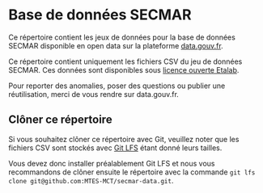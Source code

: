 # Base de données SECMAR
Ce répertoire contient les jeux de données pour la base de données SECMAR disponible en open data sur la plateforme [data.gouv.fr](https://www.data.gouv.fr/fr/datasets/operations-coordonnees-par-les-cross/).

Ce répertoire contient uniquement les fichiers CSV du jeu de données SECMAR. Ces données sont disponibles sous [licence ouverte Etalab](https://www.etalab.gouv.fr/licence-ouverte-open-licence).

Pour reporter des anomalies, poser des questions ou publier une réutilisation, merci de vous rendre sur data.gouv.fr.

## Clôner ce répertoire
Si vous souhaitez clôner ce répertoire avec Git, veuillez noter que les fichiers CSV sont stockés avec [Git LFS](https://git-lfs.github.com/) étant donné leurs tailles.

Vous devez donc installer préalablement Git LFS et nous vous recommandons de clôner ensuite le répertoire avec la commande `git lfs clone git@github.com:MTES-MCT/secmar-data.git`.
